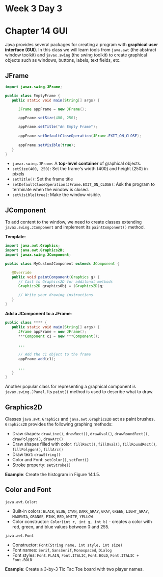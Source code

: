 # Week 3 Day 3
# Chapter 14 GUI

Java provides several packages for creating a program with **graphical user interface (GUI)**. In this class we will learn tools from `java.awt` (the abstract window toolkit) and `javax.swing` (the swing toolkit) to create graphical objects such as windows, buttons, labels, text fields, etc.

## JFrame
```java
import javax.swing.JFrame;

public class EmptyFrame {
   public static void main(String[] args) {

      JFrame appFrame = new JFrame();

      appFrame.setSize(400, 250);

      appFrame.setTitle("An Empty Frame");
      
      appFrame.setDefaultCloseOperation(JFrame.EXIT_ON_CLOSE);
      
      appFrame.setVisible(true);
   }
}
```
- `javax.swing.JFrame`: A **top-level container** of graphical objects.
- `setSize(400, 250)`: Set the frame's width (400) and height (250) in pixels
- `setTitle()`: Set the frame title
- `setDefaultCloseOperation(JFrame.EXIT_ON_CLOSE)`: Ask the program to terminate when the window is closed.
- `setVisible(true)`: Make the window visible.

## JComponent
To add content to the window, we need to create classes extending `javax.swing.JComponent` and implement its `paintComponent()` method.

**Template**:

```java
import java.awt.Graphics;
import java.awt.Graphics2D;
import javax.swing.JComponent;

public class MyCustomJComponent extends JComponent {

   @Override
   public void paintComponent(Graphics g) {
      // Cast to Graphics2D for additonal methods
      Graphics2D graphicsObj = (Graphics2D)g;

      // Write your drawing instructions
   }
}
```

**Add a JComponent to a JFrame**:

```java
public class **** {
   public static void main(String[] args) {
      JFrame appFrame = new JFrame();
      ***Component c1 = new ***Component();
      
      ...
      
      // Add the c1 object to the frame
      appFrame.add(c1);
      
      ...
   }
}
```

Another popular class for representing a graphical component is `javax.swing.JPanel`. Its `paint()` method is used to describe what to draw.

## Graphics2D
Classes `java.awt.Graphics` and `java.awt.Graphics2D` act as paint brushes. `Graphics2D` provides the following graphing methods:
- Draw shapes: `drawLine()`, `drawRect()`, `drawOval()`, `drawRoundRect()`, `drawPolygon()`, `drawArc()`
- Draw shapes filled with color: `fillRect()`, `fillOval()`, `fillRoundRect()`, `fillPolygon()`, `fillArc()`
- Draw text: `drawString()`
- Color and Font: `setColor()`, `setFont()`
- Stroke property: `setStroke()`

**Example**: Create the histogram in Figure 14.1.5.

## Color and Font
`java.awt.Color`:
- Built-in colors: `BLACK`, `BLUE`, `CYAN`, `DARK_GRAY`, `GRAY`, `GREEN`, `LIGHT_GRAY`, `MAGENTA`, `ORANGE`, `PINK`, `RED`, `WHITE`, `YELLOW`
- Color constructor: `Color(int r, int g, int b)` - creates a color with red, green, and blue values between 0 and 255.

`java.awt.Font`
- Constructor: `Font(String name, int style, int size)`
- Font names: `Serif`, `SansSerif`, `Monospaced`, `Dialog`
- Font styles: `Font.PLAIN`, `Font.ITALIC`, `Font.BOLD`, `Font.ITALIC + Font.BOLD`

**Example**: Create a 3-by-3 Tic Tac Toe board with two player names.

